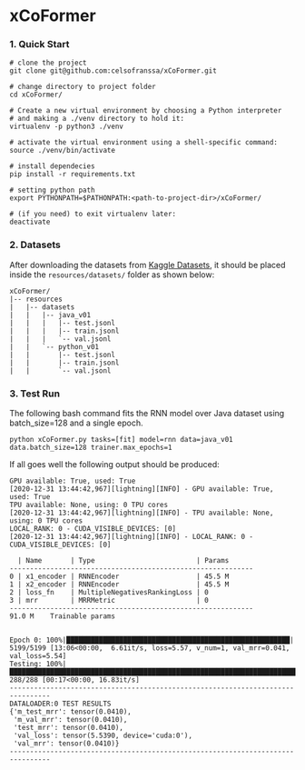 # xCoFormer

### 1. Quick Start

```shell script
# clone the project 
git clone git@github.com:celsofranssa/xCoFormer.git

# change directory to project folder
cd xCoFormer/

# Create a new virtual environment by choosing a Python interpreter 
# and making a ./venv directory to hold it:
virtualenv -p python3 ./venv

# activate the virtual environment using a shell-specific command:
source ./venv/bin/activate

# install dependecies
pip install -r requirements.txt

# setting python path
export PYTHONPATH=$PATHONPATH:<path-to-project-dir>/xCoFormer/

# (if you need) to exit virtualenv later:
deactivate
```

### 2. Datasets
After downloading the datasets from [Kaggle Datasets](https://www.kaggle.com/aldebbaran/code-search-datasets ), it should be placed inside the `resources/datasets/` folder as shown below:

```
xCoFormer/
|-- resources
|   |-- datasets
|   |   |-- java_v01
|   |   |   |-- test.jsonl
|   |   |   |-- train.jsonl
|   |   |   `-- val.jsonl
|   |   `-- python_v01
|   |       |-- test.jsonl
|   |       |-- train.jsonl
|   |       `-- val.jsonl
```

### 3. Test Run
The following bash command fits the RNN model over Java dataset using batch_size=128 and a single epoch.
```
python xCoFormer.py tasks=[fit] model=rnn data=java_v01 data.batch_size=128 trainer.max_epochs=1
```
If all goes well the following output should be produced:
```
GPU available: True, used: True
[2020-12-31 13:44:42,967][lightning][INFO] - GPU available: True, used: True
TPU available: None, using: 0 TPU cores
[2020-12-31 13:44:42,967][lightning][INFO] - TPU available: None, using: 0 TPU cores
LOCAL_RANK: 0 - CUDA_VISIBLE_DEVICES: [0]
[2020-12-31 13:44:42,967][lightning][INFO] - LOCAL_RANK: 0 - CUDA_VISIBLE_DEVICES: [0]

  | Name       | Type                         | Params
------------------------------------------------------------
0 | x1_encoder | RNNEncoder                   | 45.5 M
1 | x2_encoder | RNNEncoder                   | 45.5 M
2 | loss_fn    | MultipleNegativesRankingLoss | 0     
3 | mrr        | MRRMetric                    | 0     
------------------------------------------------------------
91.0 M    Trainable params


Epoch 0: 100%|███████████████████████████████████████████████████████| 5199/5199 [13:06<00:00,  6.61it/s, loss=5.57, v_num=1, val_mrr=0.041, val_loss=5.54]
Testing: 100%|███████████████████████████████████████████████████████████████████████████████████████████████████████████| 288/288 [00:17<00:00, 16.83it/s]
--------------------------------------------------------------------------------
DATALOADER:0 TEST RESULTS
{'m_test_mrr': tensor(0.0410),
 'm_val_mrr': tensor(0.0410),
 'test_mrr': tensor(0.0410),
 'val_loss': tensor(5.5390, device='cuda:0'),
 'val_mrr': tensor(0.0410)}
--------------------------------------------------------------------------------
```
